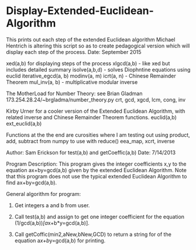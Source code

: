# Display-Extended-Euclidean-Algorithm
This prints out each step of the extended Euclidean algorithm
 Michael Hentrich is altering this script so as to create pedagogical
 version which will display each step of the process.
 Date: September 2015

 xed(a,b) for displaying steps of the process
 xlgcd(a,b) - like xed but includes detailed summary
 isolve(a,b,d) - solves Diophntine equations using euclid
 iterative_egcd(a, b)
 modinv(a, m)
 icrt(a, n) - Chinese Remainder Theorem
 mul_inv(a, b) - multiplicative modular inverse

 The MotherLoad for Number Theory: see Brian Gladman
 173.254.28.24/~brgladma/number_theory.py
 crt, gcd, xgcd, lcm, cong, inv
 
 Kirby Urner for a cooler version of the Extended Euclidean Algorithm, with
 related inverse and Chinese Remainder Theorem functions.
 euclid(a,b)
 ext_euclid(a,b)

 Functions at the the end are curosities where I am testing out
 using product, add, subtract from numpy to use with reduce()
 eea_map, xcrt, inverse

 Author: Sam Erickson for test(a,b) and getCoeffic(a,b)
 Date: 7/14/2013

 Program Description: This program gives the integer coefficients x,y to the
 equation ax+by=gcd(a,b) given by the extended Euclidean Algorithm. Note that
 this program does not use the typical extended Euclidean Algorithm to find
 ax+by=gcd(a,b).



General algorithm for program:

1. Get integers a and b from user.

2. Call test(a,b) and assign to get one integer coefficient for the equation
   (1/gcd(a,b))*[a*x+b*y=gcd(a,b)].

3. Call getCoffic(min2,aNew,bNew,GCD) to return a string for of the equation
   a*x+b*y=gcd(a,b) for printing.

